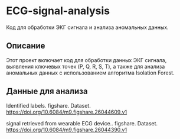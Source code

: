 # ECG-signal-analysis

Код для обработки ЭКГ сигнала и анализа аномальных данных.

## Описание

Этот проект включает код для обработки данных ЭКГ сигнала, выявления ключевых точек (P, Q, R, S, T), а также для анализа аномальных данных с использованием алгоритма Isolation Forest.

## Данные для анализа
Identified labels. figshare. Dataset. https://doi.org/10.6084/m9.figshare.26044609.v1

signal retrieved from wearable ECG device.. figshare. Dataset. https://doi.org/10.6084/m9.figshare.26044390.v1
